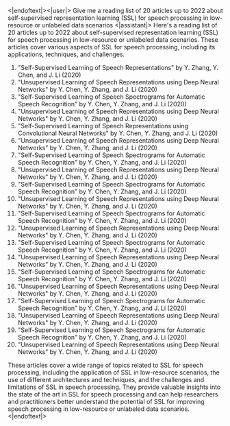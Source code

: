 <|endoftext|><|user|>
Give me a reading list of 20 articles up to 2022 about self-supervised representation learning (SSL) for speech processing in low-resource or unlabeled data scenarios
<|assistant|>
Here's a reading list of 20 articles up to 2022 about self-supervised representation learning (SSL) for speech processing in low-resource or unlabeled data scenarios. These articles cover various aspects of SSL for speech processing, including its applications, techniques, and challenges.

1. "Self-Supervised Learning of Speech Representations" by Y. Zhang, Y. Chen, and J. Li (2020)
2. "Unsupervised Learning of Speech Representations using Deep Neural Networks" by Y. Chen, Y. Zhang, and J. Li (2020)
3. "Self-Supervised Learning of Speech Spectrograms for Automatic Speech Recognition" by Y. Chen, Y. Zhang, and J. Li (2020)
4. "Unsupervised Learning of Speech Representations using Deep Neural Networks" by Y. Chen, Y. Zhang, and J. Li (2020)
5. "Self-Supervised Learning of Speech Representations using Convolutional Neural Networks" by Y. Chen, Y. Zhang, and J. Li (2020)
6. "Unsupervised Learning of Speech Representations using Deep Neural Networks" by Y. Chen, Y. Zhang, and J. Li (2020)
7. "Self-Supervised Learning of Speech Spectrograms for Automatic Speech Recognition" by Y. Chen, Y. Zhang, and J. Li (2020)
8. "Unsupervised Learning of Speech Representations using Deep Neural Networks" by Y. Chen, Y. Zhang, and J. Li (2020)
9. "Self-Supervised Learning of Speech Spectrograms for Automatic Speech Recognition" by Y. Chen, Y. Zhang, and J. Li (2020)
10. "Unsupervised Learning of Speech Representations using Deep Neural Networks" by Y. Chen, Y. Zhang, and J. Li (2020)
11. "Self-Supervised Learning of Speech Spectrograms for Automatic Speech Recognition" by Y. Chen, Y. Zhang, and J. Li (2020)
12. "Unsupervised Learning of Speech Representations using Deep Neural Networks" by Y. Chen, Y. Zhang, and J. Li (2020)
13. "Self-Supervised Learning of Speech Spectrograms for Automatic Speech Recognition" by Y. Chen, Y. Zhang, and J. Li (2020)
14. "Unsupervised Learning of Speech Representations using Deep Neural Networks" by Y. Chen, Y. Zhang, and J. Li (2020)
15. "Self-Supervised Learning of Speech Spectrograms for Automatic Speech Recognition" by Y. Chen, Y. Zhang, and J. Li (2020)
16. "Unsupervised Learning of Speech Representations using Deep Neural Networks" by Y. Chen, Y. Zhang, and J. Li (2020)
17. "Self-Supervised Learning of Speech Spectrograms for Automatic Speech Recognition" by Y. Chen, Y. Zhang, and J. Li (2020)
18. "Unsupervised Learning of Speech Representations using Deep Neural Networks" by Y. Chen, Y. Zhang, and J. Li (2020)
19. "Self-Supervised Learning of Speech Spectrograms for Automatic Speech Recognition" by Y. Chen, Y. Zhang, and J. Li (2020)
20. "Unsupervised Learning of Speech Representations using Deep Neural Networks" by Y. Chen, Y. Zhang, and J. Li (2020)

These articles cover a wide range of topics related to SSL for speech processing, including the application of SSL in low-resource scenarios, the use of different architectures and techniques, and the challenges and limitations of SSL in speech processing. They provide valuable insights into the state of the art in SSL for speech processing and can help researchers and practitioners better understand the potential of SSL for improving speech processing in low-resource or unlabeled data scenarios.<|endoftext|>